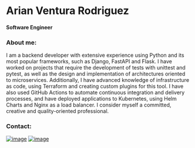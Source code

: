 # Arian Ventura Rodriguez

#### Software Engineer

### About me:

I am a backend developer with extensive experience using Python and its most popular frameworks, such as Django, FastAPI and Flask. I have worked on projects that require the development of tests with unittest and pytest, as well as the design and implementation of architectures oriented to microservices. Additionally, I have advanced knowledge of infrastructure as code, using Terraform and creating custom plugins for this tool. I have also used GitHub Actions to automate continuous integration and delivery processes, and have deployed applications to Kubernetes, using Helm Charts and Nginx as a load balancer. I consider myself a committed, creative and quality-oriented professional.

### Contact:

[![image](https://img.shields.io/badge/Gmail-D14836?style=for-the-badge&logo=gmail&logoColor=white)](mailto:arianventura94@gmail.com)
[![image](https://img.shields.io/badge/LinkedIn-0077B5?style=for-the-badge&logo=linkedin&logoColor=white)](https://www.linkedin.com/in/v3n2r4)
